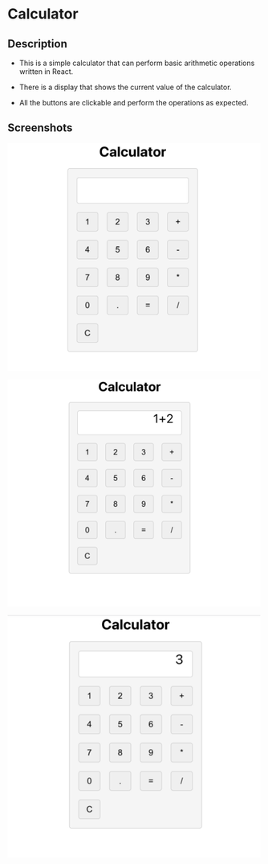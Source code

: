 # Calculator

## Description

- This is a simple calculator that can perform basic arithmetic operations written in React.

- There is a display that shows the current value of the calculator.

- All the buttons are clickable and perform the operations as expected.

## Screenshots

![Calculator](image.png)

![Some Calculations](image-1.png)

![On clicking the = button](image-2.png)
